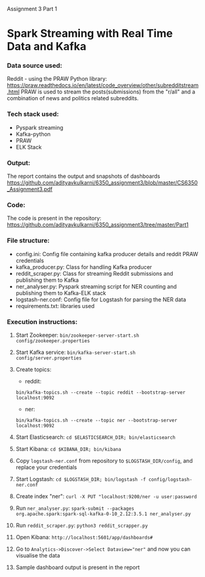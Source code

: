 Assignment 3 Part 1
# Spark Streaming with Real Time Data and Kafka

### Data source used:
Reddit - using the PRAW Python library: https://praw.readthedocs.io/en/latest/code_overview/other/subredditstream.html
PRAW is used to stream the posts(submissions) from the "r/all" and a combination of news and politics related subreddits.

### Tech stack used:
- Pyspark streaming
- Kafka-python
- PRAW
- ELK Stack

### Output:
The report contains the output and snapshots of dashboards
https://github.com/adityavkulkarni/6350_assignment3/blob/master/CS6350_Assignment3.pdf

### Code:
The code is present in the repository:
https://github.com/adityavkulkarni/6350_assignment3/tree/master/Part1

### File structure:
- config.ini: Config file containing kafka producer details and reddit PRAW credentials
- kafka_producer.py: Class for handling Kafka producer
- reddit_scraper.py: Class for streaming Reddit submissions and publishing them to Kafka
- ner_analyser.py: Pyspark streaming script for NER counting and publishing them to Kafka-ELK stack
- logstash-ner.conf: Config file for Logstash for parsing the NER data
- requirements.txt: libraries used

### Execution instructions:
1. Start Zookeeper: ```bin/zookeeper-server-start.sh config/zookeeper.properties```
2. Start Kafka service: ```bin/kafka-server-start.sh config/server.properties```
3. Create topics:
   - reddit: 
   
   ```bin/kafka-topics.sh --create --topic reddit --bootstrap-server localhost:9092```
   - ner: 
   
   ```bin/kafka-topics.sh --create --topic ner --bootstrap-server localhost:9092```
4. Start Elasticsearch: ```cd $ELASTICSEARCH_DIR; bin/elasticsearch```
5. Start Kibana: ```cd $KIBANA_DIR; bin/kibana```
6. Copy ```logstash-ner.conf``` from repository to ```$LOGSTASH_DIR/config```, and replace your credentials
7. Start Logstash: ```cd $LOGSTASH_DIR; bin/logstash -f config/logstash-ner.conf```
8. Create index "ner": ```curl -X PUT "localhost:9200/ner -u user:password```
9. Run ```ner_analyser.py```: ```spark-submit --packages org.apache.spark:spark-sql-kafka-0-10_2.12:3.5.1 ner_analyser.py```
10. Run ```reddit_scraper.py```: ```python3 reddit_scrapper.py```
11. Open Kibana: ```http://localhost:5601/app/dashboards#```
12. Go to ```Analytics->Discover->Select Dataview="ner"``` and now you can visualise the data
13. Sample dashboard output is present in the report